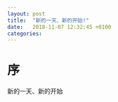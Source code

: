 ```yaml
---
layout: post
title:  "新的一天、新的开始!"
date:   2018-11-07 12:32:45 +0100
categories:
---
```


# 序  
新的一天、新的开始
